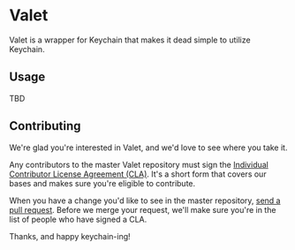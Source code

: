 # Valet

Valet is a wrapper for Keychain that makes it dead simple to utilize Keychain.

## Usage

TBD

## Contributing

We're glad you're interested in Valet, and we'd love to see where you take it.

Any contributors to the master Valet repository must sign the [Individual Contributor License Agreement (CLA)](https://spreadsheets.google.com/spreadsheet/viewform?formkey=dDViT2xzUHAwRkI3X3k5Z0lQM091OGc6MQ&ndplr=1). It's a short form that covers our bases and makes sure you're eligible to contribute.

When you have a change you'd like to see in the master repository, [send a pull request](https://github.com/square/objc-Valet/pulls). Before we merge your request, we'll make sure you're in the list of people who have signed a CLA.

Thanks, and happy keychain-ing!
